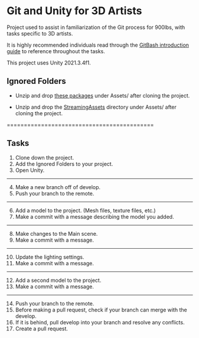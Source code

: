 # Git and Unity for 3D Artists

Project used to assist in familiarization of the Git process for 900lbs, with tasks specific to 3D artists.

It is highly recommended individuals read through the [GitBash introduction guide](https://docs.google.com/document/d/1wT0Yg-izcKcWoY160OMla-0IAe7orteuTCjk2A1HviY/edit?usp=sharing) to reference throughout the tasks.

This project uses Unity 2021.3.4f1.

## Ignored Folders

- Unzip and drop [these packages](https://drive.google.com) under Assets/ after cloning the project.

- Unzip and drop the [StreamingAssets](https://drive.google.com) directory under Assets/ after cloning the project.

===========================================

## Tasks

1. Clone down the project.
2. Add the Ignored Folders to your project.
3. Open Unity.
----
4. Make a new branch off of develop.
5. Push your branch to the remote.
----
6. Add a model to the project. (Mesh files, texture files, etc.)
7. Make a commit with a message describing the model you added.
----
8. Make changes to the Main scene.
9. Make a commit with a message.
----
10. Update the lighting settings.
11. Make a commit with a message.
----
12. Add a second model to the project.
13. Make a commit with a message.
----
14. Push your branch to the remote.
15. Before making a pull request, check if your branch can merge with the develop.
16. If it is behind, pull develop into your branch and resolve any conflicts.
17. Create a pull request.
